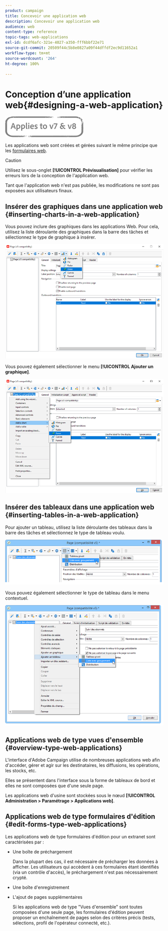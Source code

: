 ```yaml
---
product: campaign
title: Concevoir une application web
description: Concevoir une application web
audience: web
content-type: reference
topic-tags: web-applications
exl-id: dcdf6afc-321e-4027-a350-fff6bbf22e71
source-git-commit: 20509f44c5b8e0827a09f44dffdf2ec9d11652a1
workflow-type: tm+mt
source-wordcount: '264'
ht-degree: 100%

---
```


# Conception d’une application web{#designing-a-web-application}

![](../../assets/common.svg)

Les applications web sont créées et gérées suivant le même principe que les [formulaires web](about-web-forms.md).

>[!CAUTION]
>
>Utilisez le sous-onglet **[!UICONTROL Prévisualisation]** pour vérifier les erreurs lors de la conception de l&#39;application web.
>
>Tant que l&#39;application web n&#39;est pas publiée, les modifications ne sont pas exposées aux utilisateurs finaux.

## Insérer des graphiques dans une application web {#inserting-charts-in-a-web-application}

Vous pouvez inclure des graphiques dans les applications Web. Pour cela, utilisez la liste déroulante des graphiques dans la barre des tâches et sélectionnez le type de graphique à insérer.

![](assets/s_ncs_admin_webapps_bar_graph.png)

Vous pouvez également sélectionner le menu **[!UICONTROL Ajouter un graphique]**.

![](assets/s_ncs_admin_webapps_graph.png)

## Insérer des tableaux dans une application web {#inserting-tables-in-a-web-application}

Pour ajouter un tableau, utilisez la liste déroulante des tableaux dans la barre des tâches et sélectionnez le type de tableau voulu.

![](assets/s_ncs_admin_webapps_bar_table.png)

Vous pouvez également sélectionner le type de tableau dans le menu contextuel.

![](assets/s_ncs_admin_webapps_table.png)

## Applications web de type vues d&#39;ensemble {#overview-type-web-applications}

L&#39;interface d&#39;Adobe Campaign utilise de nombreuses applications web afin d&#39;accéder, gérer et agir sur les destinataires, les diffusions, les opérations, les stocks, etc.

Elles se présentent dans l&#39;interface sous la forme de tableaux de bord et elles ne sont composées que d&#39;une seule page.

Les applications web d&#39;usine sont stockées sous le nœud **[!UICONTROL Administration > Paramétrage > Applications web]**.

## Applications web de type formulaires d&#39;édition {#edit-forms-type-web-applications}

Les applications web de type formulaires d&#39;édition pour un extranet sont caractérisées par :

* Une boîte de préchargement

   Dans la plupart des cas, il est nécessaire de précharger les données à afficher. Les utilisateurs qui accèdent à ces formulaires étant identifiés (via un contrôle d&#39;accès), le préchargement n&#39;est pas nécessairement crypté.

* Une boîte d&#39;enregistrement
* L&#39;ajout de pages supplémentaires

   Si les applications web de type &quot;Vues d&#39;ensemble&quot; sont toutes composées d&#39;une seule page, les formulaires d&#39;édition peuvent proposer un enchaînement de pages selon des critères précis (tests, sélections, profil de l&#39;opérateur connecté, etc.).

